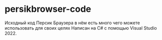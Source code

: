 # persikbrowser-code
Исходный код Персик Браузера в нём есть много чего можете использовать для своих целях Написан на C# с помощью Visual Studio 2022.
